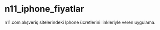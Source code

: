 # n11_iphone_fiyatlar
n11.com alışveriş sitelerindeki Iphone ücretlerini linkleriyle veren uygulama.
